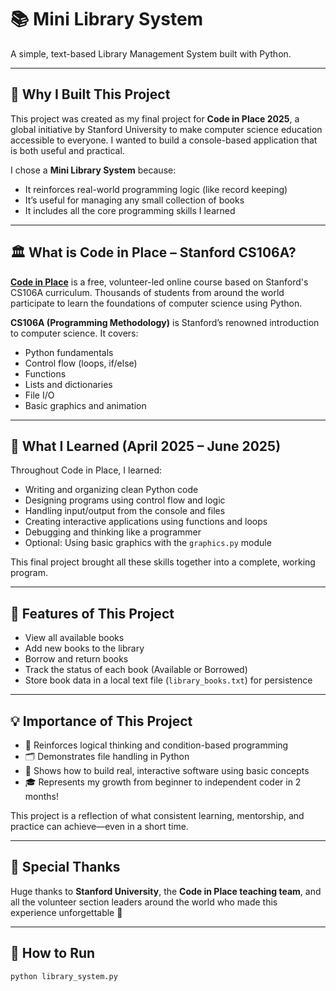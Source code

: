 # 📚 Mini Library System

A simple, text-based Library Management System built with Python.

---

## 🚀 Why I Built This Project

This project was created as my final project for **Code in Place 2025**, a global initiative by Stanford University to make computer science education accessible to everyone. I wanted to build a console-based application that is both useful and practical.

I chose a **Mini Library System** because:
- It reinforces real-world programming logic (like record keeping)
- It’s useful for managing any small collection of books
- It includes all the core programming skills I learned

---

## 🏛️ What is Code in Place – Stanford CS106A?

[**Code in Place**](https://codeinplace.stanford.edu/) is a free, volunteer-led online course based on Stanford's CS106A curriculum. Thousands of students from around the world participate to learn the foundations of computer science using Python.

**CS106A (Programming Methodology)** is Stanford’s renowned introduction to computer science. It covers:
- Python fundamentals
- Control flow (loops, if/else)
- Functions
- Lists and dictionaries
- File I/O
- Basic graphics and animation

---

## 🧠 What I Learned (April 2025 – June 2025)

Throughout Code in Place, I learned:
- Writing and organizing clean Python code
- Designing programs using control flow and logic
- Handling input/output from the console and files
- Creating interactive applications using functions and loops
- Debugging and thinking like a programmer
- Optional: Using basic graphics with the `graphics.py` module

This final project brought all these skills together into a complete, working program.

---

## 🔑 Features of This Project

- View all available books
- Add new books to the library
- Borrow and return books
- Track the status of each book (Available or Borrowed)
- Store book data in a local text file (`library_books.txt`) for persistence

---

## 💡 Importance of This Project

- 🧠 Reinforces logical thinking and condition-based programming
- 🗂️ Demonstrates file handling in Python
- 💬 Shows how to build real, interactive software using basic concepts
- 🎓 Represents my growth from beginner to independent coder in 2 months!

This project is a reflection of what consistent learning, mentorship, and practice can achieve—even in a short time.

---

## 🙏 Special Thanks

Huge thanks to **Stanford University**, the **Code in Place teaching team**, and all the volunteer section leaders around the world who made this experience unforgettable 💙

---

## 📎 How to Run

```bash
python library_system.py
